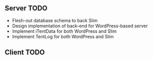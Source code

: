 ## Server TODO

* Flesh-out database schema to back Slim
* Design implementation of back-end for WordPress-based server
* Implement iTentData for both WordPress and Slim
* Implement TentLog for both WordPress and Slim

## Client TODO


